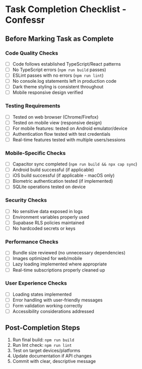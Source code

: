 # Task Completion Checklist - Confessr

## Before Marking Task as Complete

### Code Quality Checks
- [ ] Code follows established TypeScript/React patterns
- [ ] No TypeScript errors (`npm run build` passes)
- [ ] ESLint passes with no errors (`npm run lint`)
- [ ] No console.log statements left in production code
- [ ] Dark theme styling is consistent throughout
- [ ] Mobile responsive design verified

### Testing Requirements
- [ ] Tested on web browser (Chrome/Firefox)
- [ ] Tested on mobile view (responsive design)
- [ ] For mobile features: tested on Android emulator/device
- [ ] Authentication flow tested with test credentials
- [ ] Real-time features tested with multiple users/sessions

### Mobile-Specific Checks
- [ ] Capacitor sync completed (`npm run build && npx cap sync`)
- [ ] Android build successful (if applicable)
- [ ] iOS build successful (if applicable - macOS only)
- [ ] Biometric authentication tested (if implemented)
- [ ] SQLite operations tested on device

### Security Checks
- [ ] No sensitive data exposed in logs
- [ ] Environment variables properly used
- [ ] Supabase RLS policies maintained
- [ ] No hardcoded secrets or keys

### Performance Checks
- [ ] Bundle size reviewed (no unnecessary dependencies)
- [ ] Images optimized for web/mobile
- [ ] Lazy loading implemented where appropriate
- [ ] Real-time subscriptions properly cleaned up

### User Experience Checks
- [ ] Loading states implemented
- [ ] Error handling with user-friendly messages
- [ ] Form validation working correctly
- [ ] Accessibility considerations addressed

## Post-Completion Steps
1. Run final build: `npm run build`
2. Run lint check: `npm run lint`
3. Test on target devices/platforms
4. Update documentation if API changes
5. Commit with clear, descriptive message